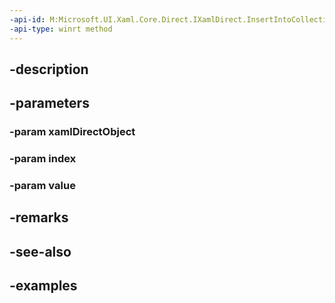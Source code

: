 ```yaml
---
-api-id: M:Microsoft.UI.Xaml.Core.Direct.IXamlDirect.InsertIntoCollectionAt(System.Object,System.UInt32,System.Object)
-api-type: winrt method
---
```


## -description

## -parameters

### -param xamlDirectObject

### -param index

### -param value

## -remarks

## -see-also

## -examples

